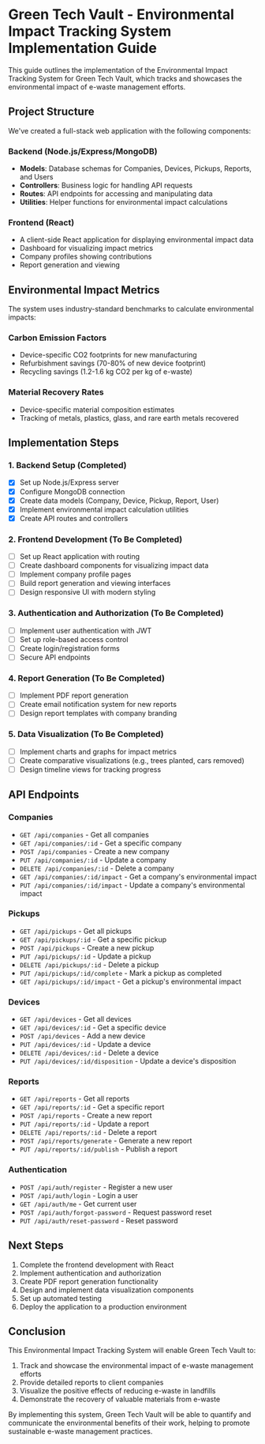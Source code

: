 # Green Tech Vault - Environmental Impact Tracking System Implementation Guide

This guide outlines the implementation of the Environmental Impact Tracking System for Green Tech Vault, which tracks and showcases the environmental impact of e-waste management efforts.

## Project Structure

We've created a full-stack web application with the following components:

### Backend (Node.js/Express/MongoDB)

- **Models**: Database schemas for Companies, Devices, Pickups, Reports, and Users
- **Controllers**: Business logic for handling API requests
- **Routes**: API endpoints for accessing and manipulating data
- **Utilities**: Helper functions for environmental impact calculations

### Frontend (React)

- A client-side React application for displaying environmental impact data
- Dashboard for visualizing impact metrics
- Company profiles showing contributions
- Report generation and viewing

## Environmental Impact Metrics

The system uses industry-standard benchmarks to calculate environmental impacts:

### Carbon Emission Factors

- Device-specific CO2 footprints for new manufacturing
- Refurbishment savings (70-80% of new device footprint)
- Recycling savings (1.2-1.6 kg CO2 per kg of e-waste)

### Material Recovery Rates

- Device-specific material composition estimates
- Tracking of metals, plastics, glass, and rare earth metals recovered

## Implementation Steps

### 1. Backend Setup (Completed)

- [x] Set up Node.js/Express server
- [x] Configure MongoDB connection
- [x] Create data models (Company, Device, Pickup, Report, User)
- [x] Implement environmental impact calculation utilities
- [x] Create API routes and controllers

### 2. Frontend Development (To Be Completed)

- [ ] Set up React application with routing
- [ ] Create dashboard components for visualizing impact data
- [ ] Implement company profile pages
- [ ] Build report generation and viewing interfaces
- [ ] Design responsive UI with modern styling

### 3. Authentication and Authorization (To Be Completed)

- [ ] Implement user authentication with JWT
- [ ] Set up role-based access control
- [ ] Create login/registration forms
- [ ] Secure API endpoints

### 4. Report Generation (To Be Completed)

- [ ] Implement PDF report generation
- [ ] Create email notification system for new reports
- [ ] Design report templates with company branding

### 5. Data Visualization (To Be Completed)

- [ ] Implement charts and graphs for impact metrics
- [ ] Create comparative visualizations (e.g., trees planted, cars removed)
- [ ] Design timeline views for tracking progress

## API Endpoints

### Companies

- `GET /api/companies` - Get all companies
- `GET /api/companies/:id` - Get a specific company
- `POST /api/companies` - Create a new company
- `PUT /api/companies/:id` - Update a company
- `DELETE /api/companies/:id` - Delete a company
- `GET /api/companies/:id/impact` - Get a company's environmental impact
- `PUT /api/companies/:id/impact` - Update a company's environmental impact

### Pickups

- `GET /api/pickups` - Get all pickups
- `GET /api/pickups/:id` - Get a specific pickup
- `POST /api/pickups` - Create a new pickup
- `PUT /api/pickups/:id` - Update a pickup
- `DELETE /api/pickups/:id` - Delete a pickup
- `PUT /api/pickups/:id/complete` - Mark a pickup as completed
- `GET /api/pickups/:id/impact` - Get a pickup's environmental impact

### Devices

- `GET /api/devices` - Get all devices
- `GET /api/devices/:id` - Get a specific device
- `POST /api/devices` - Add a new device
- `PUT /api/devices/:id` - Update a device
- `DELETE /api/devices/:id` - Delete a device
- `PUT /api/devices/:id/disposition` - Update a device's disposition

### Reports

- `GET /api/reports` - Get all reports
- `GET /api/reports/:id` - Get a specific report
- `POST /api/reports` - Create a new report
- `PUT /api/reports/:id` - Update a report
- `DELETE /api/reports/:id` - Delete a report
- `POST /api/reports/generate` - Generate a new report
- `PUT /api/reports/:id/publish` - Publish a report

### Authentication

- `POST /api/auth/register` - Register a new user
- `POST /api/auth/login` - Login a user
- `GET /api/auth/me` - Get current user
- `POST /api/auth/forgot-password` - Request password reset
- `PUT /api/auth/reset-password` - Reset password

## Next Steps

1. Complete the frontend development with React
2. Implement authentication and authorization
3. Create PDF report generation functionality
4. Design and implement data visualization components
5. Set up automated testing
6. Deploy the application to a production environment

## Conclusion

This Environmental Impact Tracking System will enable Green Tech Vault to:

1. Track and showcase the environmental impact of e-waste management efforts
2. Provide detailed reports to client companies
3. Visualize the positive effects of reducing e-waste in landfills
4. Demonstrate the recovery of valuable materials from e-waste

By implementing this system, Green Tech Vault will be able to quantify and communicate the environmental benefits of their work, helping to promote sustainable e-waste management practices. 